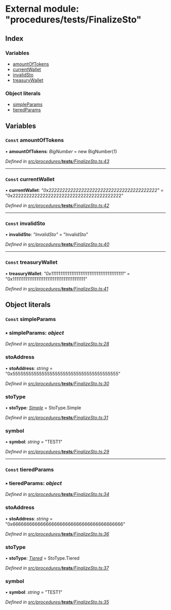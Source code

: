 # External module: "procedures/**tests**/FinalizeSto"

## Index

### Variables

- [amountOfTokens](_procedures___tests___finalizesto_.md#const-amountoftokens)
- [currentWallet](_procedures___tests___finalizesto_.md#const-currentwallet)
- [invalidSto](_procedures___tests___finalizesto_.md#const-invalidsto)
- [treasuryWallet](_procedures___tests___finalizesto_.md#const-treasurywallet)

### Object literals

- [simpleParams](_procedures___tests___finalizesto_.md#const-simpleparams)
- [tieredParams](_procedures___tests___finalizesto_.md#const-tieredparams)

## Variables

### `Const` amountOfTokens

• **amountOfTokens**: _BigNumber_ = new BigNumber(1)

_Defined in [src/procedures/**tests**/FinalizeSto.ts:43](https://github.com/PolymathNetwork/polymath-sdk/blob/d80c6e9/src/procedures/__tests__/FinalizeSto.ts#L43)_

---

### `Const` currentWallet

• **currentWallet**: _"0x2222222222222222222222222222222222222222"_ = "0x2222222222222222222222222222222222222222"

_Defined in [src/procedures/**tests**/FinalizeSto.ts:42](https://github.com/PolymathNetwork/polymath-sdk/blob/d80c6e9/src/procedures/__tests__/FinalizeSto.ts#L42)_

---

### `Const` invalidSto

• **invalidSto**: _"InvalidSto"_ = "InvalidSto"

_Defined in [src/procedures/**tests**/FinalizeSto.ts:40](https://github.com/PolymathNetwork/polymath-sdk/blob/d80c6e9/src/procedures/__tests__/FinalizeSto.ts#L40)_

---

### `Const` treasuryWallet

• **treasuryWallet**: _"0x1111111111111111111111111111111111111111"_ = "0x1111111111111111111111111111111111111111"

_Defined in [src/procedures/**tests**/FinalizeSto.ts:41](https://github.com/PolymathNetwork/polymath-sdk/blob/d80c6e9/src/procedures/__tests__/FinalizeSto.ts#L41)_

## Object literals

### `Const` simpleParams

### ▪ **simpleParams**: _object_

_Defined in [src/procedures/**tests**/FinalizeSto.ts:28](https://github.com/PolymathNetwork/polymath-sdk/blob/d80c6e9/src/procedures/__tests__/FinalizeSto.ts#L28)_

### stoAddress

• **stoAddress**: _string_ = "0x5555555555555555555555555555555555555555"

_Defined in [src/procedures/**tests**/FinalizeSto.ts:30](https://github.com/PolymathNetwork/polymath-sdk/blob/d80c6e9/src/procedures/__tests__/FinalizeSto.ts#L30)_

### stoType

• **stoType**: _[Simple](../enums/_types_index_.stotype.md#simple)_ = StoType.Simple

_Defined in [src/procedures/**tests**/FinalizeSto.ts:31](https://github.com/PolymathNetwork/polymath-sdk/blob/d80c6e9/src/procedures/__tests__/FinalizeSto.ts#L31)_

### symbol

• **symbol**: _string_ = "TEST1"

_Defined in [src/procedures/**tests**/FinalizeSto.ts:29](https://github.com/PolymathNetwork/polymath-sdk/blob/d80c6e9/src/procedures/__tests__/FinalizeSto.ts#L29)_

---

### `Const` tieredParams

### ▪ **tieredParams**: _object_

_Defined in [src/procedures/**tests**/FinalizeSto.ts:34](https://github.com/PolymathNetwork/polymath-sdk/blob/d80c6e9/src/procedures/__tests__/FinalizeSto.ts#L34)_

### stoAddress

• **stoAddress**: _string_ = "0x6666666666666666666666666666666666666666"

_Defined in [src/procedures/**tests**/FinalizeSto.ts:36](https://github.com/PolymathNetwork/polymath-sdk/blob/d80c6e9/src/procedures/__tests__/FinalizeSto.ts#L36)_

### stoType

• **stoType**: _[Tiered](../enums/_types_index_.stotype.md#tiered)_ = StoType.Tiered

_Defined in [src/procedures/**tests**/FinalizeSto.ts:37](https://github.com/PolymathNetwork/polymath-sdk/blob/d80c6e9/src/procedures/__tests__/FinalizeSto.ts#L37)_

### symbol

• **symbol**: _string_ = "TEST1"

_Defined in [src/procedures/**tests**/FinalizeSto.ts:35](https://github.com/PolymathNetwork/polymath-sdk/blob/d80c6e9/src/procedures/__tests__/FinalizeSto.ts#L35)_
